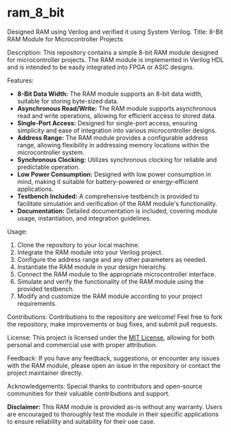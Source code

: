 # ram_8_bit
Designed RAM using Verilog and verified it using System Verilog.
Title: 8-Bit RAM Module for Microcontroller Projects

Description:
This repository contains a simple 8-bit RAM module designed for microcontroller projects. The RAM module is implemented in Verilog HDL and is intended to be easily integrated into FPGA or ASIC designs.

Features:
- **8-Bit Data Width:** The RAM module supports an 8-bit data width, suitable for storing byte-sized data.
- **Asynchronous Read/Write:** The RAM module supports asynchronous read and write operations, allowing for efficient access to stored data.
- **Single-Port Access:** Designed for single-port access, ensuring simplicity and ease of integration into various microcontroller designs.
- **Address Range:** The RAM module provides a configurable address range, allowing flexibility in addressing memory locations within the microcontroller system.
- **Synchronous Clocking:** Utilizes synchronous clocking for reliable and predictable operation.
- **Low Power Consumption:** Designed with low power consumption in mind, making it suitable for battery-powered or energy-efficient applications.
- **Testbench Included:** A comprehensive testbench is provided to facilitate simulation and verification of the RAM module's functionality.
- **Documentation:** Detailed documentation is included, covering module usage, instantiation, and integration guidelines.

Usage:
1. Clone the repository to your local machine.
2. Integrate the RAM module into your Verilog project.
3. Configure the address range and any other parameters as needed.
4. Instantiate the RAM module in your design hierarchy.
5. Connect the RAM module to the appropriate microcontroller interface.
6. Simulate and verify the functionality of the RAM module using the provided testbench.
7. Modify and customize the RAM module according to your project requirements.

Contributions:
Contributions to the repository are welcome! Feel free to fork the repository, make improvements or bug fixes, and submit pull requests.

License:
This project is licensed under the [MIT License](LICENSE), allowing for both personal and commercial use with proper attribution.

Feedback:
If you have any feedback, suggestions, or encounter any issues with the RAM module, please open an issue in the repository or contact the project maintainer directly.

Acknowledgements:
Special thanks to contributors and open-source communities for their valuable contributions and support.

**Disclaimer:** This RAM module is provided as-is without any warranty. Users are encouraged to thoroughly test the module in their specific applications to ensure reliability and suitability for their use case.
